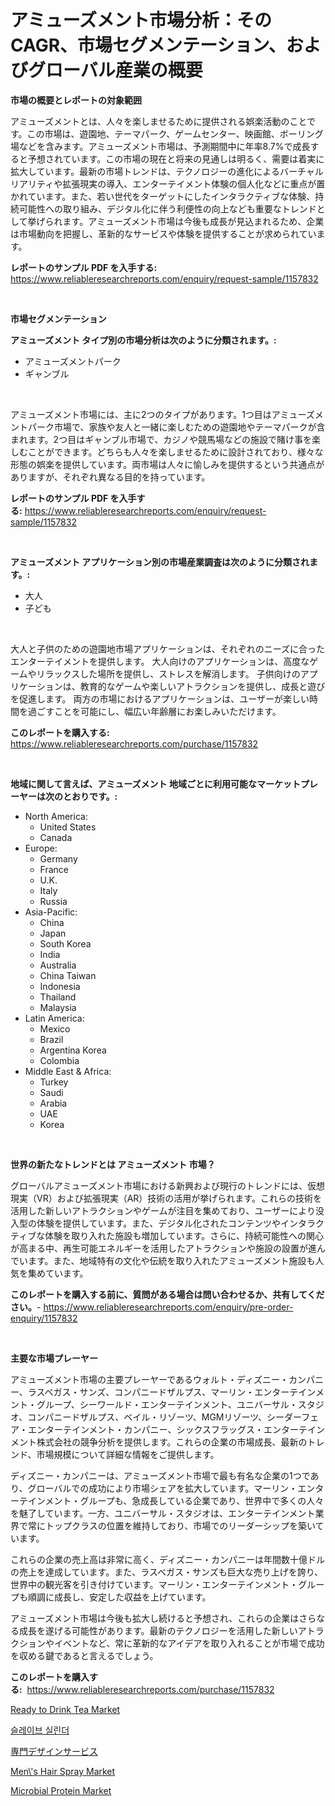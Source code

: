 <p><h1>アミューズメント市場分析：そのCAGR、市場セグメンテーション、およびグローバル産業の概要</h1></p><p><strong>市場の概要とレポートの対象範囲</strong></p>
<p><p>アミューズメントとは、人々を楽しませるために提供される娯楽活動のことです。この市場は、遊園地、テーマパーク、ゲームセンター、映画館、ボーリング場などを含みます。アミューズメント市場は、予測期間中に年率8.7%で成長すると予想されています。この市場の現在と将来の見通しは明るく、需要は着実に拡大しています。最新の市場トレンドは、テクノロジーの進化によるバーチャルリアリティや拡張現実の導入、エンターテイメント体験の個人化などに重点が置かれています。また、若い世代をターゲットにしたインタラクティブな体験、持続可能性への取り組み、デジタル化に伴う利便性の向上なども重要なトレンドとして挙げられます。アミューズメント市場は今後も成長が見込まれるため、企業は市場動向を把握し、革新的なサービスや体験を提供することが求められています。</p></p>
<p><strong>レポートのサンプル PDF を入手する:</strong> <a href="https://www.reliableresearchreports.com/enquiry/request-sample/1157832">https://www.reliableresearchreports.com/enquiry/request-sample/1157832</a></p>
<p>&nbsp;</p>
<p><strong>市場セグメンテーション</strong></p>
<p><strong>アミューズメント タイプ別の市場分析は次のように分類されます。:</strong></p>
<p><ul><li>アミューズメントパーク</li><li>ギャンブル</li></ul></p>
<p>&nbsp;</p>
<p><p>アミューズメント市場には、主に2つのタイプがあります。1つ目はアミューズメントパーク市場で、家族や友人と一緒に楽しむための遊園地やテーマパークが含まれます。2つ目はギャンブル市場で、カジノや競馬場などの施設で賭け事を楽しむことができます。どちらも人々を楽しませるために設計されており、様々な形態の娯楽を提供しています。両市場は人々に愉しみを提供するという共通点がありますが、それぞれ異なる目的を持っています。</p></p>
<p><strong>レポートのサンプル PDF を入手する:</strong>&nbsp;<a href="https://www.reliableresearchreports.com/enquiry/request-sample/1157832">https://www.reliableresearchreports.com/enquiry/request-sample/1157832</a></p>
<p>&nbsp;</p>
<p><strong> アミューズメント アプリケーション別の市場産業調査は次のように分類されます。:</strong></p>
<p><ul><li>大人</li><li>子ども</li></ul></p>
<p>&nbsp;</p>
<p><p>大人と子供のための遊園地市場アプリケーションは、それぞれのニーズに合ったエンターテイメントを提供します。 大人向けのアプリケーションは、高度なゲームやリラックスした場所を提供し、ストレスを解消します。 子供向けのアプリケーションは、教育的なゲームや楽しいアトラクションを提供し、成長と遊びを促進します。 両方の市場におけるアプリケーションは、ユーザーが楽しい時間を過ごすことを可能にし、幅広い年齢層にお楽しみいただけます。</p></p>
<p><strong>このレポートを購入する:</strong>&nbsp; <a href="https://www.reliableresearchreports.com/purchase/1157832">https://www.reliableresearchreports.com/purchase/1157832</a></p>
<p>&nbsp;</p>
<p><strong>地域に関して言えば、アミューズメント 地域ごとに利用可能なマーケットプレーヤーは次のとおりです。:</strong></p>
<p><ul>
    <li>
        North America:
        <ul>
            <li>United States</li>
            <li>Canada</li>
        </ul>
    </li>
    <li>
        Europe:
        <ul>
            <li>Germany</li>
            <li>France</li>
            <li>U.K.</li>
            <li>Italy</li>
            <li>Russia</li>
        </ul>
    </li>
    <li>
        Asia-Pacific:
        <ul>
            <li>China</li>
            <li>Japan</li>
            <li>South Korea</li>
            <li>India</li>
            <li>Australia</li>
            <li>China Taiwan</li>
            <li>Indonesia</li>
            <li>Thailand</li>
            <li>Malaysia</li>
        </ul>
    </li>
    <li>
        Latin America:
        <ul>
            <li>Mexico</li>
            <li>Brazil</li>
            <li>Argentina Korea</li>
            <li>Colombia</li>
        </ul>
    </li>
    <li>
        Middle East & Africa:
        <ul>
            <li>Turkey</li>
            <li>Saudi</li>
            <li>Arabia</li>
            <li>UAE</li>
            <li>Korea</li>
        </ul>
    </li>
    </ul></p>
<p>&nbsp;</p>
<p><strong>世界の新たなトレンドとは アミューズメント 市場？</strong></p>
<p><p>グローバルアミューズメント市場における新興および現行のトレンドには、仮想現実（VR）および拡張現実（AR）技術の活用が挙げられます。これらの技術を活用した新しいアトラクションやゲームが注目を集めており、ユーザーにより没入型の体験を提供しています。また、デジタル化されたコンテンツやインタラクティブな体験を取り入れた施設も増加しています。さらに、持続可能性への関心が高まる中、再生可能エネルギーを活用したアトラクションや施設の設置が進んでいます。また、地域特有の文化や伝統を取り入れたアミューズメント施設も人気を集めています。</p></p>
<p><strong>このレポートを購入する前に、質問がある場合は問い合わせるか、共有してください。</strong>- <a href="https://www.reliableresearchreports.com/enquiry/pre-order-enquiry/1157832">https://www.reliableresearchreports.com/enquiry/pre-order-enquiry/1157832</a></p>
<p>&nbsp;</p>
<p><strong>主要な市場プレーヤー</strong></p>
<p><p>アミューズメント市場の主要プレーヤーであるウォルト・ディズニー・カンパニー、ラスベガス・サンズ、コンパニードザルプス、マーリン・エンターテインメント・グループ、シーワールド・エンターテインメント、ユニバーサル・スタジオ、コンパニードザルプス、ベイル・リゾーツ、MGMリゾーツ、シーダーフェア・エンターテインメント・カンパニー、シックスフラッグス・エンターテインメント株式会社の競争分析を提供します。これらの企業の市場成長、最新のトレンド、市場規模について詳細な情報をご提供します。</p><p>ディズニー・カンパニーは、アミューズメント市場で最も有名な企業の1つであり、グローバルでの成功により市場シェアを拡大しています。マーリン・エンターテインメント・グループも、急成長している企業であり、世界中で多くの人々を魅了しています。一方、ユニバーサル・スタジオは、エンターテインメント業界で常にトップクラスの位置を維持しており、市場でのリーダーシップを築いています。</p><p>これらの企業の売上高は非常に高く、ディズニー・カンパニーは年間数十億ドルの売上を達成しています。また、ラスベガス・サンズも巨大な売り上げを誇り、世界中の観光客を引き付けています。マーリン・エンターテインメント・グループも順調に成長し、安定した収益を上げています。</p><p>アミューズメント市場は今後も拡大し続けると予想され、これらの企業はさらなる成長を遂げる可能性があります。最新のテクノロジーを活用した新しいアトラクションやイベントなど、常に革新的なアイデアを取り入れることが市場で成功を収める鍵であると言えるでしょう。</p></p>
<p><strong>このレポートを購入する:</strong>&nbsp;&nbsp;<a href="https://www.reliableresearchreports.com/purchase/1157832">https://www.reliableresearchreports.com/purchase/1157832</a></p>
<p><p><a href="https://view.publitas.com/reportprime-1/ready-to-drink-tea-market-size-growth-outlook-from-2024-to-2031-projecting-at-markets-trends-analysis-by-application-regional-outlook-and-revenue/">Ready to Drink Tea Market</a></p><p><a href="https://github.com/vsap75a286l/Market-Research-Report-List-1/blob/main/1379313190829.md">슬레이브 실린더</a></p><p><a href="https://github.com/joaejkdzgyljvo6/Market-Research-Report-List-1/blob/main/8711370190984.md">専門デザインサービス</a></p><p><a href="https://scarlet-rocket-c63.notion.site/Men-s-Hair-Spray-Market-Insights-Market-Players-and-Forecast-Till-2031-3b62825c54c84d5c86af8d7e10b47888">Men\'s Hair Spray Market</a></p><p><a href="https://github.com/GroverBarry/Market-Research-Report-List-4/blob/main/microbial-protein-market.md">Microbial Protein Market</a></p></p>